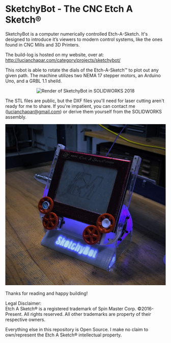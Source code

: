 # SketchyBot - The CNC Etch A Sketch®
SketchyBot is a computer numerically controlled Etch-A-Sketch. It's designed to introduce it’s viewers to modern control systems, like the ones found in CNC Mills and 3D Printers. 

The build-log is hosted on my website, over at: http://lucianchapar.com/category/projects/sketchybot/

This robot is able to rotate the dials of the Etch-A-Sketch™ to plot out any given path. The machine utilizes two NEMA 17 stepper motors, an Arduino Uno, and a GRBL 1.1 sheild.<p align="center">
  <img alt="Render of SketchyBot in SOLIDWORKS 2018" src="https://github.com/lucian151/SketchyBot---The-CNC-Etch-a-Sketch-/blob/master/FinalRender.png?raw=true">
</p>

The STL files are public, but the DXF files you'll need for laser cutting aren't ready for me to share. If you're impatient, you can contact me (lucianchapar@gmail.com) or derive them yourself from the SOLIDWORKS assembly.

<p align="center">
<img width="600" alt="Photo of assembled robot" src="https://github.com/lucian151/SketchyBot/blob/master/Pics/SketchyBot-altangle.jpg">
</p>

Thanks for reading and happy building! 

Legal Disclaimer: <br>
Etch A Sketch® is a registered trademark of Spin Master Corp. ©2016-Present. All rights reserved. All other trademarks are property of their respective owners.

Everything else in this repository is Open Source. I make no claim to own/represent the Etch A Sketch® intellectual property.
